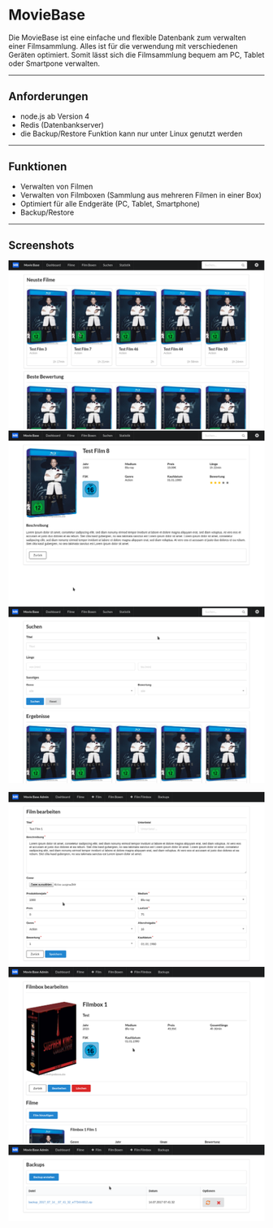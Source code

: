 # MovieBase

Die MovieBase ist eine einfache und flexible Datenbank zum verwalten einer Filmsammlung. Alles ist für die verwendung mit verschiedenen Geräten optimiert. Somit lässt sich die Filmsammlung bequem am PC, Tablet oder Smartpone verwalten.

---
## Anforderungen


* node.js ab Version 4
* Redis (Datenbankserver)
* die Backup/Restore Funktion kann nur unter Linux genutzt werden

---
## Funktionen

* Verwalten von Filmen
* Verwalten von Filmboxen (Sammlung aus mehreren Filmen in einer Box)
* Optimiert für alle Endgeräte (PC, Tablet, Smartphone)
* Backup/Restore

---
## Screenshots

![](image/screen_01.png "Dashboard")
![](image/screen_02.png "Film ansicht")
![](image/screen_03.png "Suche")

![](image/screen_04.png "Film Formular")
![](image/screen_05.png "Filmbox verwaltung")
![](image/screen_06.png "Backup/Restore")